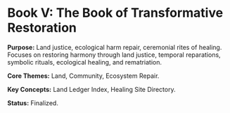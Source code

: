 # Book V: The Book of Transformative Restoration

**Purpose:** Land justice, ecological harm repair, ceremonial rites of healing. Focuses on restoring harmony through land justice, temporal reparations, symbolic rituals, ecological healing, and rematriation.

**Core Themes:** Land, Community, Ecosystem Repair.

**Key Concepts:** Land Ledger Index, Healing Site Directory.

**Status:** Finalized.
